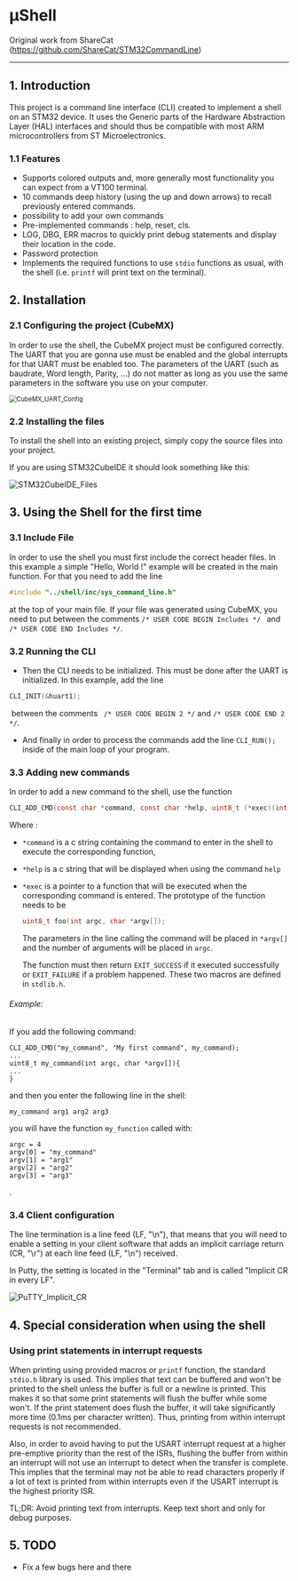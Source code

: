 # µShell

Original work from ShareCat (https://github.com/ShareCat/STM32CommandLine)

___

## 1. Introduction

This project is a command line interface (CLI) created to implement a shell on an STM32 device. It uses the Generic parts of the Hardware Abstraction Layer (HAL) interfaces and should thus be compatible with most ARM microcontrollers from ST Microelectronics.

### 1.1 Features

* Supports colored outputs and, more generally most functionality you can expect from a VT100 terminal.
* 10 commands deep history (using the up and down arrows) to recall previously entered commands.
* possibility to add your own commands
* Pre-implemented commands : help, reset, cls.
* LOG, DBG, ERR macros to quickly print debug statements and display their location in the code.
* Password protection
* Implements the required functions to use `stdio` functions as usual, with the shell (i.e. `printf` will print text on the terminal).

## 2. Installation

### 2.1 Configuring the project (CubeMX)

In order to use the shell, the CubeMX project must be configured correctly. The UART that you are gonna use must be enabled and the global interrupts for that UART must be enabled too. The parameters of the UART (such as baudrate, Word length, Parity, ...) do not matter as long as you use the same parameters in the software you use on your computer.

<img src=".\Doc\CubeMX_UART_Config.png" alt="CubeMX_UART_Config" style="zoom: 80%;" />

### 2.2 Installing the files

To install the shell into an existing project, simply copy the source files into your project.

If you are using STM32CubeIDE it should look something like this:

![STM32CubeIDE_Files](.\Doc\STM32CubeIDE_Files.png)

## 3. Using the Shell for the first time

### 3.1 Include File

In order to use the shell you must first include the correct header files. 
In this example a simple "Hello, World !" example will be created in the main function. For that you need to add the line 

```c
#include "../shell/inc/sys_command_line.h"
```

at the top of your main file. If your file was generated using CubeMX, you need to put between the comments `/* USER CODE BEGIN Includes */ ` and `/* USER CODE END Includes */`.

### 3.2 Running the CLI

* Then the CLI needs to be initialized. This must be done after the UART is initialized.
  In this example,  add the line 

```c
CLI_INIT(&huart1);	
```

​	between the comments ` /* USER CODE BEGIN 2 */` and `/* USER CODE END 2 */`.

* And finally in order to process the commands add the line `CLI_RUN();` inside of the main loop of your program.

### 3.3 Adding new commands

In order to add a new command to the shell, use the function 

```c
CLI_ADD_CMD(const char *command, const char *help, uint8_t (*exec)(int argc, char *argv[]) )
```

Where :

* `*command` is a c string containing the command to enter in the shell to execute the corresponding function,

* `*help` is a c string that will be displayed when using the command `help`

* `*exec` is a pointer to a function that will be executed when the corresponding command is entered. The prototype of the function needs to be 

  ```c
  uint8_t foo(int argc, char *argv[]);
  ```

  The parameters in the line calling the command will be placed in `*argv[]` and the number of arguments will be placed in `argc`.

  The function must then return `EXIT_SUCCESS` if it executed successfully or  `EXIT_FAILURE` if a problem happened. These two macros are defined in `stdlib.h`.

###### Example:

If you add the following command: 

```
CLI_ADD_CMD("my_command", "My first command", my_command);
...
uint8_t my_command(int argc, char *argv[]){
...
}
```

and then you enter the following line in the shell:

```
my_command arg1 arg2 arg3	
```

you will have the function `my_function` called with:

```
argc = 4
argv[0] = "my_command"
argv[1] = "arg1"
argv[2] = "arg2"
argv[3] = "arg3"
```

.

### 3.4 Client configuration
The line termination is a line feed (LF, "\n"), that means that you will need to enable a setting in your client software that adds an implicit carriage return (CR, "\r") at each line feed (LF, "\n") received.

In Putty, the setting is located in the "Terminal" tab and is called "Implicit CR in every LF".

![PuTTY_Implicit_CR](.\Doc\putty_implicit_CR.png)

## 4. Special consideration when using the shell
### Using print statements in interrupt requests
When printing using provided macros or `printf` function, the standard `stdio.h` library is used. This implies that text can be buffered and won't be printed to the shell unless the buffer is full or a newline is printed. This makes it so that some print statements will flush the buffer while some won't. If the print statement does flush the buffer, it  will take significantly more time (0.1ms per character written). Thus, printing from within interrupt requests is not recommended.

Also, in order to avoid having to put the USART interrupt request at a higher pre-emptive priority than the rest of the ISRs, flushing the buffer from within an interrupt will not use an interrupt to detect when the transfer is complete. This implies that the terminal may not be able to read characters properly if a lot of text is printed from within interrupts even if the USART interrupt is the highest priority ISR.

TL;DR: Avoid printing text from interrupts. Keep text short and only for debug purposes.

## 5. TODO

- Fix a few bugs here and there
